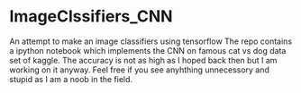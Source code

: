 # ImageClssifiers_CNN
An attempt to make an image classifiers using tensorflow 
The repo contains a ipython notebook which implements the CNN on famous cat vs dog data set of kaggle.
The accuracy is not as high as I hoped back then but I am working on it anyway.
Feel free if you see anyhthing unnecessory and stupid as I am a noob in the field.
